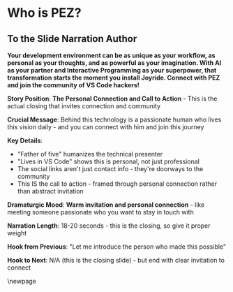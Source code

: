# Who is PEZ?

## To the Slide Narration Author

**Your development environment can be as unique as your workflow, as personal as your thoughts, and as powerful as your imagination. With AI as your partner and Interactive Programming as your superpower, that transformation starts the moment you install Joyride. Connect with PEZ and join the community of VS Code hackers!**

**Story Position**: **The Personal Connection and Call to Action** - This is the actual closing that invites connection and community

**Crucial Message**: Behind this technology is a passionate human who lives this vision daily - and you can connect with him and join this journey

**Key Details**:
- "Father of five" humanizes the technical presenter
- "Lives in VS Code" shows this is personal, not just professional
- The social links aren't just contact info - they're doorways to the community
- This IS the call to action - framed through personal connection rather than abstract invitation

**Dramaturgic Mood**: **Warm invitation and personal connection** - like meeting someone passionate who you want to stay in touch with

**Narration Length**: 18-20 seconds - this is the closing, so give it proper weight

**Hook from Previous**: "Let me introduce the person who made this possible"

**Hook to Next**: N/A (this is the closing slide) - but end with clear invitation to connect

\newpage
